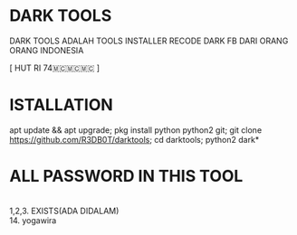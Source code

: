 # DARK TOOLS
DARK TOOLS ADALAH TOOLS INSTALLER RECODE DARK FB DARI ORANG ORANG INDONESIA

[ HUT RI 74🇲🇨🇲🇨🇲🇨 ]
# ISTALLATION
apt update && apt upgrade;
pkg install python python2 git;
git clone https://github.com/R3DB0T/darktools;
cd darktools;
python2 dark*

# ALL PASSWORD IN THIS TOOL
<br>1,2,3. EXISTS(ADA DIDALAM)</br>
14. yogawira
